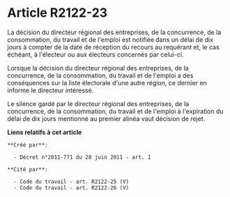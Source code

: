 # Article R2122-23

La décision du directeur régional des entreprises, de la concurrence, de la consommation, du travail et de l'emploi est
notifiée dans un délai de dix jours à compter de la date de réception du recours au requérant et, le cas échéant, à
l'électeur ou aux électeurs concernés par celui-ci. 

Lorsque la décision du directeur régional des entreprises, de la concurrence, de la consommation, du travail et de l'emploi a
des conséquences sur la liste électorale d'une autre région, ce dernier en informe le directeur intéressé. 

Le silence gardé par le directeur régional des entreprises, de la concurrence, de la consommation, du travail et de l'emploi
à l'expiration du délai de dix jours mentionné au premier alinéa vaut décision de rejet.

**Liens relatifs à cet article**

	**Créé par**:

	  - Décret n°2011-771 du 28 juin 2011 - art. 1

	**Cité par**:

	  - Code du travail - art. R2122-25 (V)
	  - Code du travail - art. R2122-26 (V)
